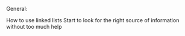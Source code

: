 General:

How to use linked lists
Start to look for the right source of information without too much help
